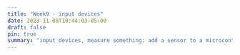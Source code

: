 ```yaml
---
title: "Week9 - input devices"
date: 2023-11-08T10:44:03-05:00
draft: false
pin: true
summary: "input devices, measure something: add a sensor to a microcontroller board that you have designed and read it"
---
```


